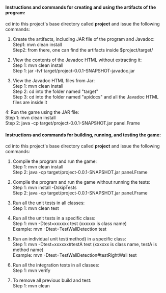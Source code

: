 #### Instructions and commands for creating and using the artifacts of the program: 
    
cd into this project's base directory called **project** and issue the following commands:  
  
1. Create the artifacts, including JAR file of the program and Javadoc:  
	Step1:	mvn clean install  
  	Step2: 	from there, one can find the artifacts inside $project/target/  
  
2. View the contents of the Javadoc HTML without extracting it:  
	Step 1:	mvn clean install  
	Step 1:	jar -tvf target/project-0.0.1-SNAPSHOT-javadoc.jar  
  
3. View the Javadoc HTML files from Jar:  
	Step 1:	mvn clean install  
	Step 2:	cd into the folder named "target"  
	Step 3:	cd into the folder named "apidocs" and all the Javadoc HTML files are inside it  
  
4: Run the game using the JAR file:    
	Step 1:	mvn clean install  
	Step 2:	java -cp target/project-0.0.1-SNAPSHOT.jar panel.Frame    
  
#### Instructions and commands for building, running, and testing the game:  
  
cd into this project's base directory called **project** and issue the following commands:  
  
1. Compile the program and run the game:  
	Step 1:	mvn clean install  
	Step 2:	java -cp target/project-0.0.1-SNAPSHOT.jar panel.Frame  

2. Compile the program and run the game without running the tests:  
	Step 1:	mvn install -DskipTests  
	Step 2:	java -cp target/project-0.0.1-SNAPSHOT.jar panel.Frame  
	
3. Run all the unit tests in all classes:  
	Step 1:	mvn clean test  
	
4. Run all the unit tests in a specific class:  
	Step 1:	mvn -Dtest=xxxxxx test	(xxxxxx is class name)  
	Example:  mvn -Dtest=TestWallDetection test  
	
5. Run an individual unit test(method) in a specific class:  
	Step 1:	mvn -Dtest=xxxxxx#testA test	(xxxxxx is class name, testA is method name)  
	Example:  mvn -Dtest=TestWallDetection#testRightWall test  
	
6. Run all the integration tests in all classes:  
	Step 1:	mvn verify  
  
7. To remove all previous build and test:  
	Step 1:	mvn clean  
  

